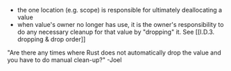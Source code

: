 - the one location (e.g. scope) is responsible for ultimately deallocating a value
- when value's owner no longer has use, it is the owner's responsibility to do any necessary cleanup for that value by "dropping" it. See [[I.D.3. dropping & drop order]]

"Are there any times where Rust does not automatically drop the value and you have to do manual clean-up?" -Joel



